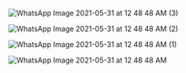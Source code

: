 # 
![WhatsApp Image 2021-05-31 at 12 48 48 AM (3)](https://user-images.githubusercontent.com/62868878/120306213-407f7800-c2ef-11eb-9e5c-1298e7d3f290.jpeg)

![WhatsApp Image 2021-05-31 at 12 48 48 AM (2)](https://user-images.githubusercontent.com/62868878/120306212-407f7800-c2ef-11eb-9196-78e27b0ae8fd.jpeg)

![WhatsApp Image 2021-05-31 at 12 48 48 AM (1)](https://user-images.githubusercontent.com/62868878/120306203-3f4e4b00-c2ef-11eb-9a0f-2974bba0bf01.jpeg)

![WhatsApp Image 2021-05-31 at 12 48 48 AM](https://user-images.githubusercontent.com/62868878/120306218-41180e80-c2ef-11eb-859d-1a8d0612b769.jpeg)
